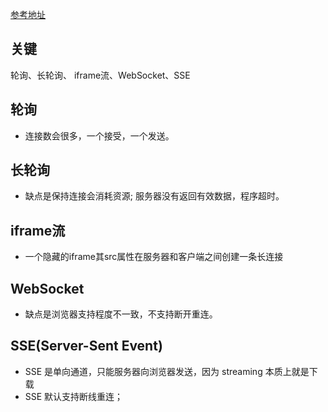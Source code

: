 [参考地址](https://juejin.cn/post/7060098595499802654)

## 关键

轮询、长轮询、 iframe流、WebSocket、SSE

## 轮询

- 连接数会很多，一个接受，一个发送。

## 长轮询

- 缺点是保持连接会消耗资源; 服务器没有返回有效数据，程序超时。

## iframe流

- 一个隐藏的iframe其src属性在服务器和客户端之间创建一条长连接

## WebSocket

- 缺点是浏览器支持程度不一致，不支持断开重连。

## SSE(Server-Sent Event)

- SSE 是单向通道，只能服务器向浏览器发送，因为 streaming 本质上就是下载
- SSE 默认支持断线重连；

